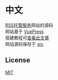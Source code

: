 # 中文
[RSS托管服务](http://serve.dcchen.top/)网站的源码  
网站基于 [VuePress](https://v2.vuepress.vuejs.org/)   
搭建教程可[查看此文章](https://zhuanlan.zhihu.com/p/421470140)  
网站源码保存于 [src](https://github.com/DC1024/RSS-hosted-services-website/tree/main/src)
## License
[MIT](https://github.com/DC1024/RSS-hosted-services-website/blob/main/LICENSE)
